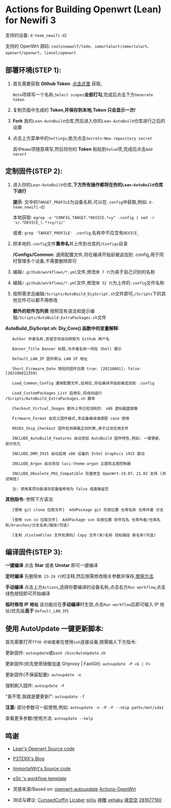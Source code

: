 # Actions for Building Openwrt (Lean) for Newifi 3

支持的设备: `d-team_newifi-d2`

支持的 OpenWrt 源码: `coolsnowwolf/lede`、`immortalwrt/immortalwrt`、`openwrt/openwrt`、`lienol/openwrt`

## 部署环境(STEP 1):

1. 首先需要获取 **Github Token**: [点击这里](https://github.com/settings/tokens/new) 获取,

   `Note`项填写一个名称,`Select scopes`**全部打勾**,完成后点击下方`Generate token`

2. 复制页面中生成的 **Token**,**并保存到本地,Token 只会显示一次!**

3. **Fork** 我的`Lean-AutoBuild`仓库,然后进入你的`Lean-AutoBuild`仓库进行之后的设置

4. 点击上方菜单中的`Settings`,依次点击`Secrets`-`New repository secret`

   其中`Name`项随意填写,然后将你的 **Token** 粘贴到`Value`项,完成后点击`Add secert`

## 定制固件(STEP 2):

1. 进入你的`Lean-AutoBuild`仓库,**下方所有操作都将在你的`Lean-AutoBuild`仓库下进行**

   **提示**: 文中的`TARGET_PROFILE`为设备名称,可以在`.config`中获取,例如: `d-team_newifi-d2`

   本地获取: `egrep -o "CONFIG_TARGET.*DEVICE.*=y" .config | sed -r 's/.*DEVICE_(.*)=y/\1/'`
   
   或者: `grep 'TARGET_PROFILE' .config`,名称中不应含有`DEVICE_`

2. 把本地的`.config`文件**重命名**并上传到仓库的`/Configs`目录

    **/Configs/Common**: 通用配置文件,将在编译开始前被追加到 .config,用于同时管理多个设备,不需要删除即可

3. 编辑`/.github/workflows/*.yml`文件,修改`第 7 行`为易于自己识别的名称

4. 编辑`/.github/workflows/*.yml`文件,修改`第 32 行`为上传的`.config`文件名称

5. 按照需求且编辑`/Scripts/AutoBuild_DiyScript.sh`文件即可,`/Scripts`下的其他文件可以都不用修改

   **额外的软件包列表** 按照现有语法和提示编辑`/Scripts/AutoBuild_ExtraPackages.sh`文件

**AutoBuild_DiyScript.sh: Diy_Core() 函数中的变量解释:**
```
   Author 作者名称,若留空将自动获取为 Github 用户名
   
   Banner_Title Banner 标题,与作者名称一同在 Shell 展示

   Default_LAN_IP 固件默认 LAN IP 地址

   Short_Firmware_Date 简短的固件日期 true: [20210601]; false: [202106012359]
   
   Load_Common_Config 通用配置文件,启用后,将在编译开始前被追加到 .config

   Load_CustomPackages_List 启用后,将自动运行 /Scripts/AutoBuild_ExtraPackages.sh 脚本

   Checkout_Virtual_Images 额外上传已检测到的  x86 虚拟磁盘镜像
   
   Firmware_Format 自定义固件格式,多设备编译请搭配 case 使用

   REGEX_Skip_Checkout 固件检测屏蔽正则列表,用于过滤无用文件

   INCLUDE_AutoBuild_Features 自动添加 AutoBuild 固件特性,例如: 一键更新、部分优化

   INCLUDE_DRM_I915 自动启用 x86 设备的 Intel Graphics i915 驱动

   INCLUDE_Argon 自动添加 luci-theme-argon 主题和主题控制器

   INCLUDE_Obsolete_PKG_Compatible 完善原生 OpenWrt-19.07、21.02 支持 (测试特性)
   
   注: 禁用某项功能请将变量值修改为 false 或直接留空
```
**其他指令:** 参照下方语法:
```
   [使用 git clone 拉取文件]  AddPackage git 存放位置 仓库名称 仓库作者 分支

   [使用 svn co 拉取文件]  AddPackage svn 存放位置 软件包名 仓库作者/仓库名称/branches/分支名称/路径(可选)

   [复制 /CustomFiles 文件到源码] Copy 文件(夹)名称 目标路径 新名称(可选)
```
## 编译固件(STEP 3):

   **一键编译** 点击 **Star** 或者 **Unstar** 即可一键编译

   **定时编译** 先删除`第 23-24 行`的注释,然后按需修改相关参数并保存,[使用方法](https://www.runoob.com/w3cnote/linux-crontab-tasks.html)

   **手动编译** 点击上方`Actions`,选择你要编译的设备名称,点击右方`Run workflow`,点击绿色按钮即可开始编译
   
   **临时修改 IP 地址** 该功能仅在**手动编译**时生效,点击`Run workflow`后即可输入 IP 地址(优先级**高于** `Default_LAN_IP`)

## 使用 AutoUpdate 一键更新脚本:

   首先需要打开`TTYD 终端`或者在使用`ssh`连接设备,按需输入下方指令:

   更新固件: `autoupdate`或`bash /bin/AutoUpdate.sh`

   更新固件(优先使用镜像加速 Ghproxy | FastGit): `autoupdate -P <G | F>`

   更新固件(不保留配置): `autoupdate -n`
   
   强制刷入固件: `autoupdate -F`
   
   "我不管,我就是要更新!": `autoupdate -f`
   
   **注意:** 部分参数可一起使用,例如: `autoupdate -n -P -F --skip path=/mnt/sda1`

   查看更多参数/使用方法: `autoupdate --help`

## 鸣谢

   - [Lean's Openwrt Source code](https://github.com/coolsnowwolf/lede)

   - [P3TERX's Blog](https://p3terx.com/archives/build-openwrt-with-github-actions.html)

   - [ImmortalWrt's Source code](https://github.com/immortalwrt)

   - [eSir 's workflow template](https://github.com/esirplayground/AutoBuild-OpenWrt/blob/master/.github/workflows/Build_OP_x86_64.yml)
   
   - 灵感来源/Based on: [openwrt-autoupdate](https://github.com/mab-wien/openwrt-autoupdate) [Actions-OpenWrt](https://github.com/P3TERX/Actions-OpenWrt)

   - 测试与建议: [CurssedCoffin](https://github.com/CurssedCoffin) [Licsber](https://github.com/Licsber) [sirliu](https://github.com/sirliu) [神雕](https://github.com/teasiu) [yehaku](https://www.right.com.cn/forum/space-uid-28062.html) [缘空空](https://github.com/NaiHeKK) [281677160](https://github.com/281677160)

